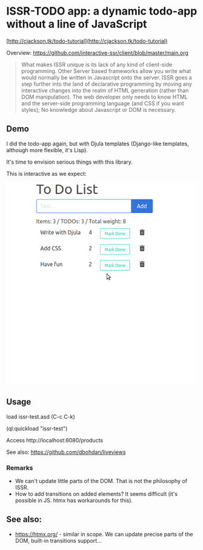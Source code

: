 
# ISSR-TODO app: a dynamic todo-app without a line of JavaScript

[http://cjackson.tk/todo-tutorial](http://cjackson.tk/todo-tutorial)

Overview: https://github.com/interactive-ssr/client/blob/master/main.org

> What makes ISSR unique is its lack of any kind of client-side programming. Other Server based frameworks allow you write what would normally be written in Javascript onto the server. ISSR goes a step further into the land of declarative programming by moving any interactive changes into the realm of HTML generation (rather than DOM manipulation). The web developer only needs to know HTML and the server-side programming language (and CSS if you want styles); No knowledge about Javascript or DOM is necessary.

## Demo

I did the todo-app again, but with Djula templates (Django-like templates, although more flexible, it's Lisp).

It's time to envision serious things with this library.

This is interactive as we expect:

![](todolist.gif)

## Usage

load issr-test.asd (C-c C-k)

(ql:quickload "issr-test")

Access http://localhost:8080/products


See also: https://github.com/dbohdan/liveviews

### Remarks

- We can't update little parts of the DOM. That is not the philosophy of ISSR.
- How to add transitions on added elements? It seems difficult (it's possible in JS. htmx has workarounds for this).

## See also:

- https://htmx.org/ - similar in scope. We can update precise parts of the DOM, built-in transitions support…
